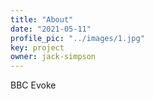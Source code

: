 ```yaml
---
title: "About"
date: "2021-05-11"
profile_pic: "../images/1.jpg"
key: project
owner: jack-simpson
---
```

BBC Evoke
